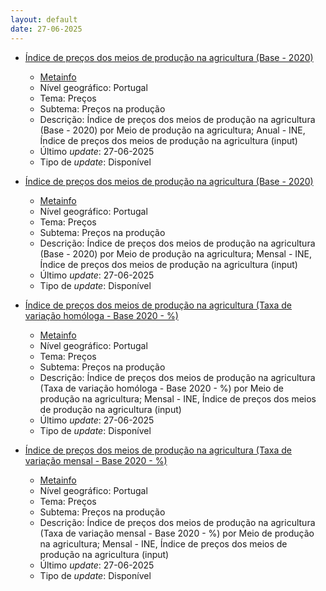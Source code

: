 ```yaml
---
layout: default
date: 27-06-2025
---
```

* [Índice de preços dos meios de produção na agricultura (Base - 2020)](https://www.ine.pt/xportal/xmain?xpid=INE&xpgid=ine_indicadores&indOcorrCod=0014462&contexto=bd&selTab=tab2)
  * [Metainfo](https://www.ine.pt/bddXplorer/htdocs/minfo.jsp?var_cd=0014462&lingua=PT)
  * Nível geográfico: Portugal
  * Tema: Preços
  * Subtema: Preços na produção
  * Descrição: Índice de preços dos meios de produção na agricultura (Base - 2020) por Meio de produção na agricultura; Anual - INE, Índice de preços dos meios de produção na agricultura (input)
  * Último _update_: 27-06-2025
  * Tipo de _update_: Disponível

* [Índice de preços dos meios de produção na agricultura (Base - 2020)](https://www.ine.pt/xportal/xmain?xpid=INE&xpgid=ine_indicadores&indOcorrCod=0014463&contexto=bd&selTab=tab2)
  * [Metainfo](https://www.ine.pt/bddXplorer/htdocs/minfo.jsp?var_cd=0014463&lingua=PT)
  * Nível geográfico: Portugal
  * Tema: Preços
  * Subtema: Preços na produção
  * Descrição: Índice de preços dos meios de produção na agricultura (Base - 2020) por Meio de produção na agricultura; Mensal - INE, Índice de preços dos meios de produção na agricultura (input)
  * Último _update_: 27-06-2025
  * Tipo de _update_: Disponível

* [Índice de preços dos meios de produção na agricultura (Taxa de variação homóloga - Base 2020 - %)](https://www.ine.pt/xportal/xmain?xpid=INE&xpgid=ine_indicadores&indOcorrCod=0014464&contexto=bd&selTab=tab2)
  * [Metainfo](https://www.ine.pt/bddXplorer/htdocs/minfo.jsp?var_cd=0014464&lingua=PT)
  * Nível geográfico: Portugal
  * Tema: Preços
  * Subtema: Preços na produção
  * Descrição: Índice de preços dos meios de produção na agricultura (Taxa de variação homóloga - Base 2020 - %) por Meio de produção na agricultura; Mensal - INE, Índice de preços dos meios de produção na agricultura (input)
  * Último _update_: 27-06-2025
  * Tipo de _update_: Disponível

* [Índice de preços dos meios de produção na agricultura (Taxa de variação mensal - Base 2020 - %)](https://www.ine.pt/xportal/xmain?xpid=INE&xpgid=ine_indicadores&indOcorrCod=0014465&contexto=bd&selTab=tab2)
  * [Metainfo](https://www.ine.pt/bddXplorer/htdocs/minfo.jsp?var_cd=0014465&lingua=PT)
  * Nível geográfico: Portugal
  * Tema: Preços
  * Subtema: Preços na produção
  * Descrição: Índice de preços dos meios de produção na agricultura (Taxa de variação mensal - Base 2020 - %) por Meio de produção na agricultura; Mensal - INE, Índice de preços dos meios de produção na agricultura (input)
  * Último _update_: 27-06-2025
  * Tipo de _update_: Disponível

